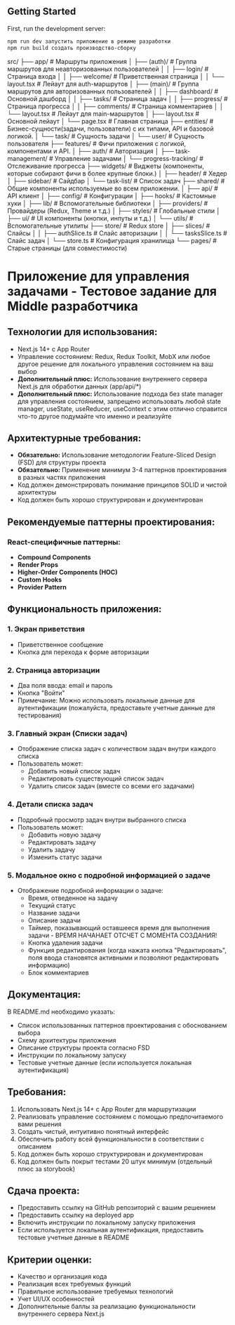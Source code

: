 ## Getting Started

First, run the development server:

```bash
npm run dev запустить приложение в режиме разработки
npm run build создать производство-сборку
```

src/
├── app/ # Маршруты приложения
│ ├── (auth)/ # Группа маршрутов для неавторизованных пользователей
│ │ ├── login/ # Страница входа
│ │ ├── welcome/ # Приветственная страница
│ │ └── layout.tsx # Лейаут для auth-маршрутов
│ ├── (main)/ # Группа маршрутов для авторизованных пользователей
│ │ ├── dashboard/ # Основной дашборд
│ │ ├── tasks/ # Страница задач
│ │ ├── progress/ # Страница прогресса
│ │ ├── comments/ # Страница комментариев
│ │ └── layout.tsx # Лейаут для main-маршрутов
│ ├── layout.tsx # Основной лейаут
│ └── page.tsx # Главная страница
├── entities/ # Бизнес-сущности(задачи, пользователи) с их типами, API и базовой логикой.
│ └── task/ # Сущность задачи
│ └── user/ # Сущность пользователя
├── features/ # Фичи приложения с логикой, компонентами и API.
│ ├── auth/ # Авторизация
│ ├── task-management/ # Управление задачами
│ └── progress-tracking/ # Отслеживание прогресса
├── widgets/ # Виджеты (компоненты, которые собирают фичи в более крупные блоки.)
│ ├── header/ # Хедер
│ ├── sidebar/ # Сайдбар
│ └── task-list/ # Список задач
├── shared/ # Общие компоненты используемые во всем приложении.
│ ├── api/ # API клиент
│ ├── config/ # Конфигурации
│ ├── hooks/ # Кастомные хуки
│ ├── lib/ # Вспомогательные библиотеки
│ ├── providers/ # Провайдеры (Redux, Theme и т.д.)
│ ├── styles/ # Глобальные стили
│ ├── ui/ # UI компоненты (кнопки, инпуты и т.д.)
│ └── utils/ # Вспомогательные утилиты
├── store/ # Redux store
│ ├── slices/ # Слайсы
│ │ ├── authSlice.ts # Слайс авторизации
│ │ └── tasksSlice.ts # Слайс задач
│ └── store.ts # Конфигурация хранилища
└── pages/ # Старые страницы (для совместимости)

# Приложение для управления задачами - Тестовое задание для Middle разработчика

## Технологии для использования:

- Next.js 14+ с App Router
- Управление состоянием: Redux, Redux Toolkit, MobX или любое другое решение для локального управления состоянием на ваш выбор
- **Дополнительный плюс:** Использование внутреннего сервера Next.js для обработки данных (app/api/\*)
- **Дополнительный плюс:** Использование подхода без state manager для управления состоянием, запрещено использовать любой state manager, useState, useReducer, useContext с этим отлично справится что-то другое подумайте что именно и реализуйте

## Архитектурные требования:

- **Обязательно:** Использование методологии Feature-Sliced Design (FSD) для структуры проекта
- **Обязательно:** Применение минимум 3-4 паттернов проектирования в разных частях приложения
- Код должен демонстрировать понимание принципов SOLID и чистой архитектуры
- Код должен быть хорошо структурирован и документирован

## Рекомендуемые паттерны проектирования:

### React-специфичные паттерны:

- **Compound Components**
- **Render Props**
- **Higher-Order Components (HOC)**
- **Custom Hooks**
- **Provider Pattern**

## Функциональность приложения:

### 1. Экран приветствия

- Приветственное сообщение
- Кнопка для перехода к форме авторизации

### 2. Страница авторизации

- Два поля ввода: email и пароль
- Кнопка "Войти"
- Примечание: Можно использовать локальные данные для аутентификации (пожалуйста, предоставьте учетные данные для тестирования)

### 3. Главный экран (Списки задач)

- Отображение списка задач с количеством задач внутри каждого списка
- Пользователь может:
  - Добавить новый список задач
  - Редактировать существующий список задач
  - Удалить список задач (вместе со всеми его задачами)

### 4. Детали списка задач

- Подробный просмотр задач внутри выбранного списка
- Пользователь может:
  - Добавить новую задачу
  - Редактировать задачу
  - Удалить задачу
  - Изменить статус задачи

### 5. Модальное окно с подробной информацией о задаче

- Отображение подробной информации о задаче:
  - Время, отведенное на задачу
  - Текущий статус
  - Название задачи
  - Описание задачи
  - Таймер, показывающий оставшееся время для выполнения задачи - ВРЕМЯ НАЧАНАЕТ ОТСЧЕТ С МОМЕНТА СОЗДАНИЯ!
  - Кнопка удаления задачи
  - Функция редактирования (когда нажата кнопка "Редактировать", поля ввода становятся активными и позволяют редактировать информацию)
  - Блок комментариев

## Документация:

В README.md необходимо указать:

- Список использованных паттернов проектирования с обоснованием выбора
- Схему архитектуры приложения
- Описание структуры проекта согласно FSD
- Инструкции по локальному запуску
- Тестовые учетные данные (если используется локальная аутентификация)

## Требования:

1. Использовать Next.js 14+ с App Router для маршрутизации
2. Реализовать управление состоянием с помощью предпочитаемого вами решения
3. Создать чистый, интуитивно понятный интерфейс
4. Обеспечить работу всей функциональности в соответствии с описанием
5. Код должен быть хорошо структурирован и документирован
6. Код должен быть покрыт тестами 20 штук минимум (отдельный плюс за storybook)

## Сдача проекта:

- Предоставить ссылку на GitHub репозиторий с вашим решением
- Предоставить ссылку на deployed app
- Включить инструкции по локальному запуску приложения
- Если используется локальная аутентификация, предоставить тестовые учетные данные в README

## Критерии оценки:

- Качество и организация кода
- Реализация всех требуемых функций
- Правильное использование требуемых технологий
- Учет UI/UX особенностей
- Дополнительные баллы за реализацию функциональности внутреннего сервера Next.js
